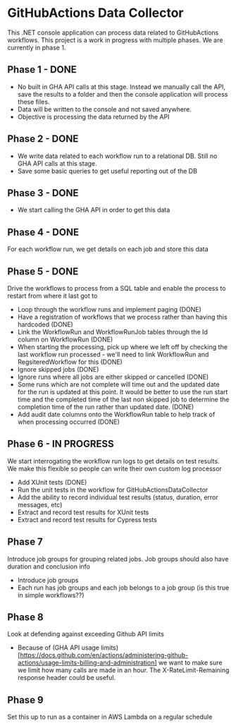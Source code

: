 # GitHubActions Data Collector
This .NET console application can process data related to GitHubActions workflows.
This project is a work in progress with multiple phases. We are currently in phase 1.

## Phase 1 - DONE
* No built in GHA API calls at this stage. Instead we manually call the API, save the results to a folder and then the console application will process these files.
* Data will be written to the console and not saved anywhere.
* Objective is processing the data returned by the API

## Phase 2 - DONE
* We write data related to each workflow run to a relational DB. Still no GHA API calls at this stage.
* Save some basic queries to get useful reporting out of the DB

## Phase 3 - DONE
* We start calling the GHA API in order to get this data

## Phase 4 - DONE
For each workflow run, we get details on each job and store this data

## Phase 5 - DONE
Drive the workflows to process from a SQL table and enable the process to restart from where it last got to
* Loop through the workflow runs and implement paging (DONE)
* Have a registration of workflows that we process rather than having this hardcoded (DONE)
* Link the WorkflowRun and WorkflowRunJob tables through the Id column on WorkflowRun (DONE)
* When starting the processing, pick up where we left off by checking the last workflow run processed - we'll need to link WorkflowRun and RegsiteredWorkflow for this (DONE)
* Ignore skipped jobs (DONE)
* Ignore runs where all jobs are either skipped or cancelled (DONE)
* Some runs which are not complete will time out and the updated date for the run is updated at this point. It would be better to use the run start time and the completed time of the last non skipped job to determine the completion time of the run rather than updated date. (DONE)
* Add audit date columns onto the WorkflowRun table to help track of when processing occurred (DONE)

## Phase 6 - IN PROGRESS
We start interrogating the workflow run logs to get details on test results. We make this flexible so people can write their own custom log processor
* Add XUnit tests (DONE)
* Run the unit tests in the workflow for GitHubActionsDataCollector
* Add the ability to record individual test results (status, duration, error messages, etc)
* Extract and record test results for XUnit tests
* Extract and record test results for Cypress tests

## Phase 7
Introduce job groups for grouping related jobs. Job groups should also have duration and conclusion info
* Introduce job groups
* Each run has job groups and each job belongs to a job group (is this true in simple workflows??)

## Phase 8
Look at defending against exceeding Github API limits
* Because of (GHA API usage limits)[https://docs.github.com/en/actions/administering-github-actions/usage-limits-billing-and-administration] we want to make sure we limit how many calls are made in an hour. The X-RateLimit-Remaining response header could be useful.

## Phase 9
Set this up to run as a container in AWS Lambda on a regular schedule